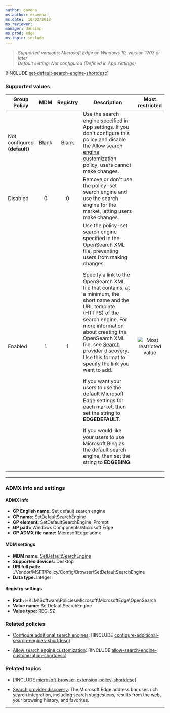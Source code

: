 ```yaml
---
author: eavena
ms.author: eravena
ms.date:  10/02/2018
ms.reviewer: 
manager: dansimp
ms.prod: edge
ms.topic: include
---
```


<!-- ## Set default search engine -->
>*Supported versions: Microsoft Edge on Windows 10, version 1703 or later*<br>
>*Default setting:  Not configured (Defined in App settings)*

[!INCLUDE [set-default-search-engine-shortdesc](../shortdesc/set-default-search-engine-shortdesc.md)]

### Supported values

|          Group Policy           |  MDM  | Registry |                                                                                                                                                                                                                                                                                                                                                                           Description                                                                                                                                                                                                                                                                                                                                                                           |                 Most restricted                  |
|---------------------------------|:-----:|:--------:|-----------------------------------------------------------------------------------------------------------------------------------------------------------------------------------------------------------------------------------------------------------------------------------------------------------------------------------------------------------------------------------------------------------------------------------------------------------------------------------------------------------------------------------------------------------------------------------------------------------------------------------------------------------------------------------------------------------------------------------------------------------------|:------------------------------------------------:|
| Not configured<br>**(default)** | Blank |  Blank   |                                                                                                                                                                                                                                                Use the search engine specified in App settings. If you don't configure this policy and disable the [Allow search engine customization](../group-policies/search-engine-customization-gp.md#allow-search-engine-customization) policy, users cannot make changes.                                                                                                                                                                                                                                                |                                                  |
|            Disabled             |   0   |    0     |                                                                                                                                                                                                                                                                                                                     Remove or don't use the policy-set search engine and use the search engine for the market, letting users make changes.                                                                                                                                                                                                                                                                                                                      |                                                  |
|             Enabled             |   1   |    1     | Use the policy-set search engine specified in the OpenSearch XML file, preventing users from making changes.<p><p>Specify a link to the OpenSearch XML file that contains, at a minimum, the short name and the URL template (HTTPS) of the search engine. For more information about creating the OpenSearch XML file, see [Search provider discovery](https://docs.microsoft.com/microsoft-edge/dev-guide/browser/search-provider-discovery). Use this format to specify the link you want to add.<p><p>If you want your users to use the default Microsoft Edge settings for each market, then set the string to **EDGEDEFAULT**.<p><p>If you would like your users to use Microsoft Bing as the default search engine, then set the string to **EDGEBING**. | ![Most restricted value](/images/check-gn.png) |

---



### ADMX info and settings
#### ADMX info
- **GP English name:** Set default search engine 
- **GP name:** SetDefaultSearchEngine
- **GP element:** SetDefaultSearchEngine_Prompt 
- **GP path:** Windows Components/Microsoft Edge
- **GP ADMX file name:** MicrosoftEdge.admx

#### MDM settings
- **MDM name:** [SetDefaultSearchEngine](https://docs.microsoft.com/windows/client-management/mdm/policy-csp-browser#browser-setdefaultsearchengine)
- **Supported devices:** Desktop
- **URI full path:** ./Vendor/MSFT/Policy/Config/Browser/SetDefaultSearchEngine 
- **Data type:** Integer

#### Registry settings
- **Path:** HKLM\\Software\\Policies\\Microsoft\\MicrosoftEdge\\OpenSearch
- **Value name:** SetDefaultSearchEngine
- **Value type:** REG_SZ

### Related policies

- [Configure additional search engines](../available-policies.md#configure-additional-search-engines): [!INCLUDE [configure-additional-search-engines-shortdesc](../shortdesc/configure-additional-search-engines-shortdesc.md)]

- [Allow search engine customization](../available-policies.md#allow-search-engine-customization): [!INCLUDE [allow-search-engine-customization-shortdesc](../shortdesc/allow-search-engine-customization-shortdesc.md)]

### Related topics

- [!INCLUDE [microsoft-browser-extension-policy-shortdesc](../shortdesc/microsoft-browser-extension-policy-shortdesc.md)]

- [Search provider discovery](https://docs.microsoft.com/microsoft-edge/dev-guide/browser/search-provider-discovery): The Microsoft Edge address bar uses rich search integration, including search suggestions, results from the web, your browsing history, and favorites.

<hr>

